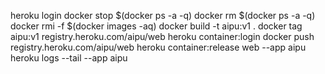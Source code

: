 heroku login
docker stop $(docker ps -a -q)
docker rm $(docker ps -a -q)
docker rmi -f $(docker images -aq)
docker build -t aipu:v1 .
docker tag aipu:v1 registry.heroku.com/aipu/web
heroku container:login
docker push registry.heroku.com/aipu/web
heroku container:release web --app aipu
heroku logs --tail --app aipu
